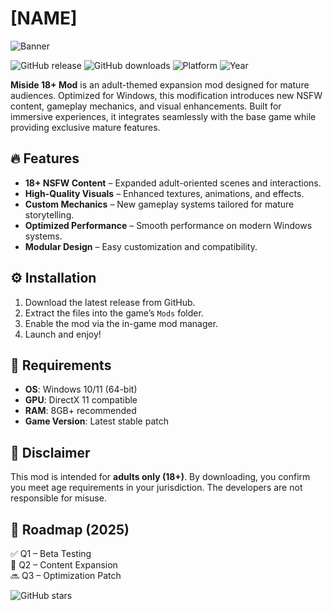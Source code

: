 # [NAME]

![Banner](https://i.postimg.cc/05LM1bYD/e0a4f47f-0736-4eee-9791-425172eba9ba.png)

![GitHub release](https://img.shields.io/github/release/Miside-Dev/Miside-18-Mod.svg?style=flat-square)
![GitHub downloads](https://img.shields.io/github/downloads/Miside-Dev/Miside-18-Mod/total.svg?style=flat-square)
![Platform](https://img.shields.io/badge/platform-Windows-blue?style=flat-square)
![Year](https://img.shields.io/badge/release-2025-blueviolet?style=flat-square)

**Miside 18+ Mod** is an adult-themed expansion mod designed for mature audiences. Optimized for Windows, this modification introduces new NSFW content, gameplay mechanics, and visual enhancements. Built for immersive experiences, it integrates seamlessly with the base game while providing exclusive mature features.

## 🔥 Features

- **18+ NSFW Content** – Expanded adult-oriented scenes and interactions.
- **High-Quality Visuals** – Enhanced textures, animations, and effects.
- **Custom Mechanics** – New gameplay systems tailored for mature storytelling.
- **Optimized Performance** – Smooth performance on modern Windows systems.
- **Modular Design** – Easy customization and compatibility.

## ⚙️ Installation

1. Download the latest release from GitHub.
2. Extract the files into the game’s `Mods` folder.
3. Enable the mod via the in-game mod manager.
4. Launch and enjoy!

## 📜 Requirements

- **OS**: Windows 10/11 (64-bit)  
- **GPU**: DirectX 11 compatible  
- **RAM**: 8GB+ recommended  
- **Game Version**: Latest stable patch  

## 📌 Disclaimer

This mod is intended for **adults only (18+)**. By downloading, you confirm you meet age requirements in your jurisdiction. The developers are not responsible for misuse.

## 📅 Roadmap (2025)

✅ Q1 – Beta Testing  
🔄 Q2 – Content Expansion  
🔜 Q3 – Optimization Patch  

![GitHub stars](https://img.shields.io/github/stars/Miside-Dev/Miside-18-Mod?style=social)
